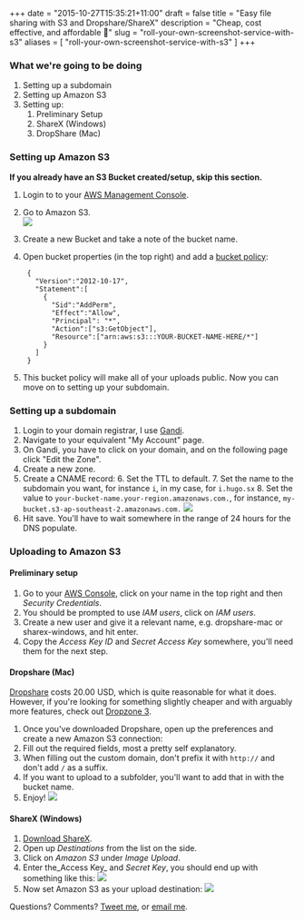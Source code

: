 +++
date = "2015-10-27T15:35:21+11:00"
draft = false
title = "Easy file sharing with S3 and Dropshare/ShareX"
description = "Cheap, cost effective, and affordable 💸"
slug = "roll-your-own-screenshot-service-with-s3"
aliases = [
	"roll-your-own-screenshot-service-with-s3"
]
+++
### What we're going to be doing
1. Setting up a subdomain
2. Setting up Amazon S3
3. Setting up:
	1. Preliminary Setup
	2. ShareX (Windows)
	3. DropShare (Mac)

### Setting up Amazon S3  
**If you already have an S3 Bucket created/setup, skip this section.** 

1. Login to to your [AWS Management Console](https://aws.amazon.com/console/).
2. Go to Amazon S3.  
	[![](https://i.hugo.sx/ss/044wk.png)](http://i.hugo.sx/ss/044wk.png)
3. Create a new Bucket and take a note of the bucket name.
4. Open bucket properties (in the top right) and add a [bucket policy](http://docs.aws.amazon.com/AmazonS3/latest/dev/example-bucket-policies.html):  

		{
		  "Version":"2012-10-17",
		  "Statement":[
			{
			  "Sid":"AddPerm",
			  "Effect":"Allow",
			  "Principal": "*",
			  "Action":["s3:GetObject"],
			  "Resource":["arn:aws:s3:::YOUR-BUCKET-NAME-HERE/*"]
			}
		  ]
		}	

5. This bucket policy will make all of your uploads public. Now you can move on to setting up your subdomain.

### Setting up a subdomain
1. Login to your domain registrar, I use [Gandi](http://gandi.net/).
2. Navigate to your equivalent "My Account" page.
3. On Gandi, you have to click on your domain, and on the following page click "Edit the Zone".
4. Create a new zone.
5. Create a CNAME record:
	6. Set the TTL to default.
	7. Set the name to the subdomain you want, for instance `i`, in my case, for `i.hugo.sx`
	8. Set the value to `your-bucket-name.your-region.amazonaws.com.`, for instance, `my-bucket.s3-ap-southeast-2.amazonaws.com.`
	[![](https://i.hugo.sx/ss/UzDR6.png)](http://i.hugo.sx/ss/UzDR6.png)
6.  Hit save. You'll have to wait somewhere in the range of 24 hours for the DNS populate.


### Uploading to Amazon S3

#### Preliminary setup
1. Go to your [AWS Console](https://console.aws.amazon.com/), click on your name in the top right and then _Security Credentials_.
2. You should be prompted to use _IAM users_, click on _IAM users_.
3. Create a new user and give it a relevant name, e.g. dropshare-mac or sharex-windows, and hit enter.
4. Copy the _Access Key ID_ and _Secret Access Key_ somewhere, you'll need them for the next step.

#### Dropshare (Mac)
[Dropshare](https://getdropsha.re/) costs 20.00 USD, which is quite reasonable for what it does. However, if you're looking for something slightly cheaper and with arguably more features, check out [Dropzone 3](https://aptonic.com/).  

1. Once you've downloaded Dropshare, open up the preferences and create a new Amazon S3 connection:  
2. Fill out the required fields, most a pretty self explanatory. 
3. When filling out the custom domain, don't prefix it with `http://` and don't add `/` as a suffix.
4. If you want to upload to a subfolder, you'll want to add that in with the bucket name.
5. Enjoy!
[![](https://i.hugo.sx/ss/aFAD7.gif)](http://i.hugo.sx/ss/aFAD7.gif)


#### ShareX (Windows)
1. [Download ShareX](http://getsharex.com/).
2. Open up _Destinations_ from the list on the side.
3. Click on _Amazon S3_ under _Image Upload_.
4. Enter the_Access Key_ and _Secret Key_, you should end up with something like this:  [![](https://i.hugo.sx/ss/ZwutV.png)](http://i.hugo.sx/ss/ZwutV.png)
5. Now set Amazon S3 as your upload destination:  [![](https://i.hugo.sx/ss/ZmG4G.jpg)](http://i.hugo.sx/ss/ZmG4G.jpg)

Questions? Comments? [Tweet me](http://twitter.com/hugojmd), or [email me](http://hugo.sx).
